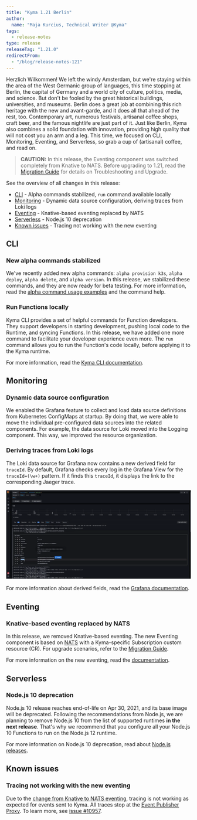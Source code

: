 ```yaml
---
title: "Kyma 1.21 Berlin"
author:
  name: "Maja Kurcius, Technical Writer @Kyma"
tags:
  - release-notes
type: release
releaseTag: "1.21.0"
redirectFrom:
  - "/blog/release-notes-121"
---
```


Herzlich Wilkommen! 
We left the windy Amsterdam, but we're staying within the area of the West Germanic group of languages, this time stopping at Berlin, the capital of Germany and a world city of culture, politics, media, and science. 
But don't be fooled by the great historical buildings, universities, and museums. 
Berlin does a great job at combining this rich heritage with the new and avant-garde, and it does all that ahead of the rest, too. 
Contemporary art, numerous festivals, artisanal coffee shops, craft beer, and the famous nightlife are just part of it. 
Just like Berlin, Kyma also combines a solid foundation with innovation, providing high quality that will not cost you an arm and a leg. 
This time, we focused on CLI, Monitoring, Eventing, and Serverless, so grab a cup of (artisanal) coffee, and read on.

<!-- overview -->

> **CAUTION:** In this release, the Eventing component was switched completely from Knative to NATS. Before upgrading to 1.21, read the [Migration Guide](https://github.com/kyma-project/kyma/blob/release-1.21/docs/migration-guides/1.20-1.21.md) for details on Troubleshooting and Upgrade.

See the overview of all changes in this release:

- [CLI](#cli) - Alpha commands stabilized, `run` command available locally
- [Monitoring](#monitoring) - Dynamic data source configuration, deriving traces from Loki logs
- [Eventing](#eventing) - Knative-based eventing replaced by NATS 
- [Serverless](#serverless) - Node.js 10 deprecation
- [Known issues](#known-issues) - Tracing not working with the new eventing

## CLI

### New alpha commands stabilized 

We've recently added new alpha commands: `alpha provision k3s`, `alpha deploy`, `alpha delete`, and  `alpha version`.
In this release, we stabilized these commands, and they are now ready for beta testing.
For more information, read the [alpha command usage examples](https://github.com/kyma-project/cli/blob/release-1.21/docs/03-03-examples-alpha.md) and the command help.

### Run Functions locally

Kyma CLI provides a set of helpful commands for Function developers.
They support developers in starting development, pushing local code to the Runtime, and syncing Functions.
In this release, we have added one more command to facilitate your developer experience even more.
The `run` command allows you to run the Function's code locally, before applying it to the Kyma runtime.

For more information, read the [Kyma CLI documentation](https://github.com/kyma-project/cli/tree/release-1.21/docs/gen-docs/kyma_run_function.md).

## Monitoring

### Dynamic data source configuration 

We enabled the Grafana feature to collect and load data source definitions from Kubernetes ConfigMaps at startup. 
By doing that, we were able to move the individual pre-configured data sources into the related components. For example, the data source for Loki moved into the Logging component. This way, we improved the resource organization. 

### Deriving traces from Loki logs 

The Loki data source for Grafana now contains a new derived field for `traceId`. 
By default, Grafana checks every log in the Grafana View for the `traceId=(\w+)` pattern. 
If it finds this `traceId`, it displays the link to the corresponding Jaeger trace.

![Logs with traceId](./logs-traceId.png)

For more information about derived fields, read the [Grafana documentation](https://grafana.com/docs/grafana/latest/datasources/loki/##configure-derived-fields).

## Eventing

### Knative-based eventing replaced by NATS 

In this release, we removed Knative-based eventing. 
The new Eventing component is based on [NATS](https://github.com/nats-io/nats-server) with a Kyma-specific Subscription custom resource (CR). 
For upgrade scenarios, refer to the [Migration Guide](https://github.com/kyma-project/kyma/blob/release-1.21/docs/migration-guides/1.20-1.21.md).

For more information on the new eventing, read the [documentation](https://github.com/kyma-project/kyma/tree/release-1.21/docs/eventing).

## Serverless

### Node.js 10 deprecation

Node.js 10 release reaches end-of-life on Apr 30, 2021, and its base image will be deprecated.
Following the recommendations from Node.js, we are planning to remove Node.js 10 from the list of supported runtimes **in the next release**. 
 That's why we recommend that you configure all your Node.js 10 Functions to run on the Node.js 12 runtime. 

For more information on Node.js 10 deprecation, read about [Node.js releases](https://nodejs.org/en/download/releases/).

## Known issues

### Tracing not working with the new eventing

Due to the [change from Knative to NATS eventing](#knative-based-eventing-replaced-by-nats), tracing is not working as expected for events sent to Kyma.
All traces stop at the [Event Publisher Proxy](https://github.com/kyma-project/kyma/tree/release-1.21/resources/eventing/charts/event-publisher-proxy).
To learn more, see [issue #10957](https://github.com/kyma-project/kyma/issues/10957).
